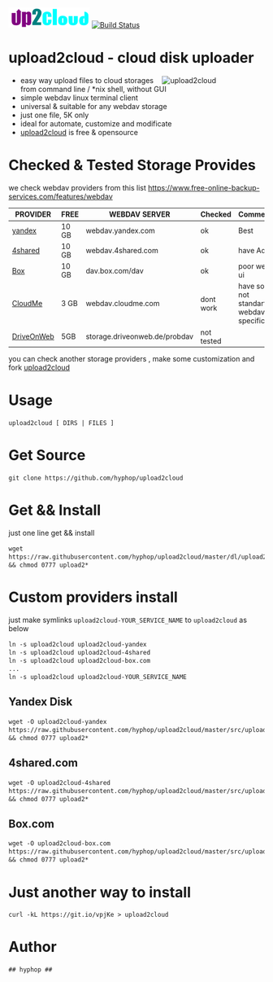 <img alt=upload2cloud src="img/up2cloud.png"/> [![Build Status](https://travis-ci.com/hyphop/upload2cloud.svg?branch=master)](https://travis-ci.com/hyphop/upload2cloud)

# upload2cloud - cloud disk uploader

<img align=right width=40% alt=upload2cloud src="img/upload2cloud.term.png"/>

+ easy way upload files to cloud storages from command line / *nix shell, without GUI
+ simple webdav linux terminal client 
+ universal & suitable for any webdav storage
+ just one file, 5K only
+ ideal for automate, customize and modificate
+ [upload2cloud](https://github.com/hyphop/upload2cloud/blob/master/src/upload2cloud) is free & opensource

# Checked & Tested Storage Provides

we check webdav providers from this list  https://www.free-online-backup-services.com/features/webdav 

PROVIDER | FREE | WEBDAV SERVER | Checked | Comments 
--- | --- | --- | --- | -- |
[yandex](https://disk.yandex.com)	| 10 GB	| webdav.yandex.com | ok | Best
[4shared](https://4shared.com)	| 10 GB	| webdav.4shared.com | ok | have Ad 
[Box](https://box.com) | 10 GB	| dav.box.com/dav | ok | poor web ui
[CloudMe](https://cloudme.com)	| 3 GB	| webdav.cloudme.com | dont work | have some not standart webdav specifics 
[DriveOnWeb](https://driveonweb.de)	| 5GB | storage.driveonweb.de/probdav | not tested |

<!--
DriveHQ*	1 GB	
IDrive Sync	5 GB	dav.idrivesync.com
Koofr	2 GB	https://app.koofr.net/dav
Memopal	3 GB	https://dav.memopal.com/
PowerFolder Free	5 GB	my.powerfolder.com/webdav
Safecopy Backup	3 GB	dav.safecopybackup.com
Storage Made Easy (US)	5 GB	webdav.storagemadeeasy.com
Storage Made Easy (EU)	5 GB	webdaveu.storagemadeeasy.com
Strato HiDrive Free	5 GB	https://webdav.hidrive.strato.com
-->

you can check another storage providers , 
make some customization and fork [upload2cloud](https://github.com/hyphop/upload2cloud)

# Usage 
    
    upload2cloud [ DIRS | FILES ]
    
# Get Source 

    git clone https://github.com/hyphop/upload2cloud

# Get && Install

just one line get && install

    wget https://raw.githubusercontent.com/hyphop/upload2cloud/master/dl/upload2cloud && chmod 0777 upload2*

# Custom providers install

just make symlinks `upload2cloud-YOUR_SERVICE_NAME` to `upload2cloud` as below

    ln -s upload2cloud upload2cloud-yandex
    ln -s upload2cloud upload2cloud-4shared
    ln -s upload2cloud upload2cloud-box.com
    ...
    ln -s upload2cloud upload2cloud-YOUR_SERVICE_NAME

## Yandex Disk

    wget -O upload2cloud-yandex https://raw.githubusercontent.com/hyphop/upload2cloud/master/src/upload2cloud && chmod 0777 upload2*

## 4shared.com

    wget -O upload2cloud-4shared https://raw.githubusercontent.com/hyphop/upload2cloud/master/src/upload2cloud && chmod 0777 upload2*

## Box.com

    wget -O upload2cloud-box.com https://raw.githubusercontent.com/hyphop/upload2cloud/master/src/upload2cloud && chmod 0777 upload2*


# Just another way to install

    curl -kL https://git.io/vpjKe > upload2cloud


# Author 

    ## hyphop ##

